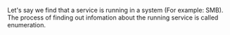 
Let's say we find that a service is running in a system (For example: SMB). The process of finding out infomation about the running service is called enumeration. 